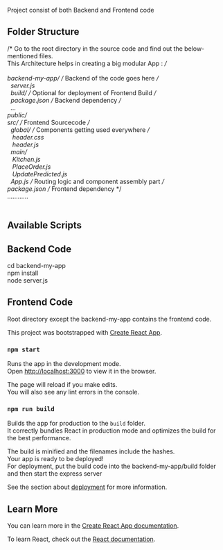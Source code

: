 Project consist of both Backend and Frontend code

## Folder Structure 
/*
Go to the root directory in the source code and find out the below-mentioned files. <br> This Architecture helps in creating a big modular App :
*/
<br>
<br>
backend-my-app/ /* Backend of the code goes here */ <br>
&nbsp; server.js<br>
&nbsp; build/      /* Optional for deployment of Frontend Build */ <br>
&nbsp; package.json /* Backend dependency */<br>
&nbsp; ...<br>
public/<br>
src/  /*      Frontend Sourcecode      */<br>
&nbsp; global/      /*   Components getting used everywhere   */<br>
&nbsp;&nbsp;  header.css<br>
&nbsp;&nbsp;  header.js     <br>
&nbsp; main/              <br>
&nbsp;&nbsp;  Kitchen.js<br>
&nbsp;&nbsp;  PlaceOrder.js<br>
&nbsp;&nbsp;  UpdatePredicted.js<br>
&nbsp; App.js   /* Routing logic and component assembly part */<br>
package.json /* Frontend dependency */ <br>
 ............<br>
<br>
## Available Scripts

## Backend Code
cd backend-my-app <br>
npm install<br>
node server.js<br>


## Frontend Code

Root directory except the backend-my-app contains the frontend code.

This project was bootstrapped with [Create React App](https://github.com/facebook/create-react-app).


### `npm start`

Runs the app in the development mode.<br>
Open [http://localhost:3000](http://localhost:3000) to view it in the browser.

The page will reload if you make edits.<br>
You will also see any lint errors in the console.



### `npm run build`

Builds the app for production to the `build` folder.<br>
It correctly bundles React in production mode and optimizes the build for the best performance.

The build is minified and the filenames include the hashes.<br>
Your app is ready to be deployed!
<br> For deployment, put the build code into the backend-my-app/build folder <br> and then start the express server



See the section about [deployment](https://facebook.github.io/create-react-app/docs/deployment) for more information.



## Learn More

You can learn more in the [Create React App documentation](https://facebook.github.io/create-react-app/docs/getting-started).

To learn React, check out the [React documentation](https://reactjs.org/).
